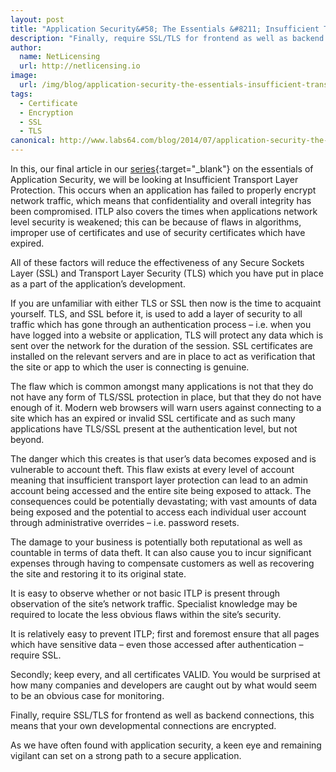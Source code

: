 ```yaml
---
layout: post
title: "Application Security&#58; The Essentials &#8211; Insufficient Transport Layer Protection"
description: "Finally, require SSL/TLS for frontend as well as backend connections, this means that your own developmental connections are encrypted"
author:
  name: NetLicensing
  url: http://netlicensing.io
image:
  url: /img/blog/application-security-the-essentials-insufficient-transport-layer-protection.png
tags:
  - Certificate
  - Encryption
  - SSL
  - TLS
canonical: http://www.labs64.com/blog/2014/07/application-security-the-essentials-insufficient-transport-layer-protection/
---
```


In this, our final article in our [series](https://www.google.com/search?q=site%3Anetlicensing.io%20Application%20Security%20Essentials "Application Security Essentials"){:target="_blank"} on the essentials of Application Security, we will be looking at Insufficient Transport Layer Protection. This occurs when an application has failed to properly encrypt network traffic, which means that confidentiality and overall integrity has been compromised. ITLP also covers the times when applications network level security is weakened; this can be because of flaws in algorithms, improper use of certificates and use of security certificates which have expired.

All of these factors will reduce the effectiveness of any Secure Sockets Layer (SSL) and Transport Layer Security (TLS) which you have put in place as a part of the application’s development.

If you are unfamiliar with either TLS or SSL then now is the time to acquaint yourself. TLS, and SSL before it, is used to add a layer of security to all traffic which has gone through an authentication process – i.e. when you have logged into a website or application, TLS will protect any data which is sent over the network for the duration of the session. SSL certificates are installed on the relevant servers and are in place to act as verification that the site or app to which the user is connecting is genuine.

The flaw which is common amongst many applications is not that they do not have any form of TLS/SSL protection in place, but that they do not have enough of it. Modern web browsers will warn users against connecting to a site which has an expired or invalid SSL certificate and as such many applications have TLS/SSL present at the authentication level, but not beyond.

The danger which this creates is that user’s data becomes exposed and is vulnerable to account theft. This flaw exists at every level of account meaning that insufficient transport layer protection can lead to an admin account being accessed and the entire site being exposed to attack. The consequences could be potentially devastating; with vast amounts of data being exposed and the potential to access each individual user account through administrative overrides – i.e. password resets.

The damage to your business is potentially both reputational as well as countable in terms of data theft. It can also cause you to incur significant expenses through having to compensate customers as well as recovering the site and restoring it to its original state.

It is easy to observe whether or not basic ITLP is present through observation of the site’s network traffic. Specialist knowledge may be required to locate the less obvious flaws within the site’s security.

It is relatively easy to prevent ITLP; first and foremost ensure that all pages which have sensitive data – even those accessed after authentication – require SSL.

Secondly; keep every, and all certificates VALID. You would be surprised at how many companies and developers are caught out by what would seem to be an obvious case for monitoring.

Finally, require SSL/TLS for frontend as well as backend connections, this means that your own developmental connections are encrypted.

As we have often found with application security, a keen eye and remaining vigilant can set on a strong path to a secure application.
